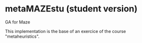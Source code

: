 # metaMAZEstu (student version)
GA for Maze

This implementation is the base of an exercice of the course "metaheuristics".
